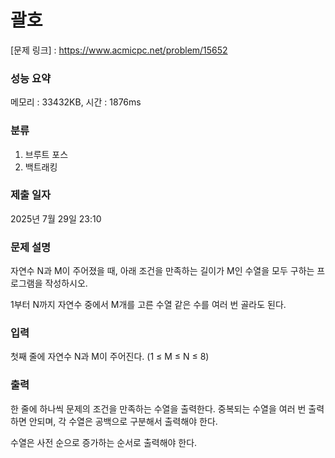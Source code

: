 # 괄호

[문제 링크] : https://www.acmicpc.net/problem/15652

### 성능 요약

메모리 : 33432KB, 시간 : 1876ms

### 분류
1. 브루트 포스
2. 백트래킹

### 제출 일자

2025년 7월 29일 23:10

### 문제 설명

<p>
자연수 N과 M이 주어졌을 때, 아래 조건을 만족하는 길이가 M인 수열을 모두 구하는 프로그램을 작성하시오.

1부터 N까지 자연수 중에서 M개를 고른 수열
같은 수를 여러 번 골라도 된다.
</p>

### 입력

<p>
첫째 줄에 자연수 N과 M이 주어진다. (1 ≤ M ≤ N ≤ 8)
</p>

### 출력

<p>
한 줄에 하나씩 문제의 조건을 만족하는 수열을 출력한다. 중복되는 수열을 여러 번 출력하면 안되며, 각 수열은 공백으로 구분해서 출력해야 한다.

수열은 사전 순으로 증가하는 순서로 출력해야 한다.
</p>